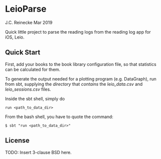 # LeioParse

J.C. Reinecke
Mar 2019

Quick little project to parse the reading logs from the reading log app for iOS, Leio.

## Quick Start

First, add your books to the book library configuration file, so that statistics
can be calculated for them.

To generate the output needed for a plotting program (e.g. DataGraph), run
from sbt, supplying the *directory* that *contains* the *leio_data.csv* and
*leio_sessions.csv* files.

Inside the sbt shell, simply do
```
run <path_to_data_dir>
```

From the bash shell, you have to quote the command:
```
$ sbt "run <path_to_data_dir>"
```

## License

TODO: Insert 3-clause BSD here.
